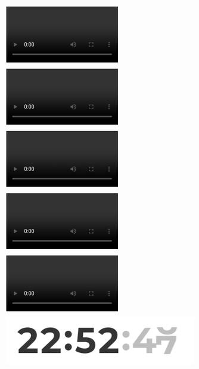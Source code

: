 <video src="ania.mp4" controls></video>

<video src="gestion_economie.mp4" controls></video>

<video src="mini_projetv1.1.mp4" controls></video>

<video src="newtown-context.mp4" controls></video>

<video src="shop.mp4" controls></video>

![](UDCrck7gq8.gif)
